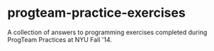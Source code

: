 progteam-practice-exercises
===========================

A collection of answers to programming exercises completed during ProgTeam Practices at NYU Fall '14.

